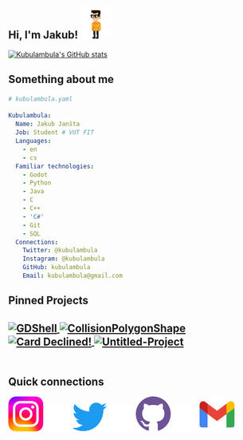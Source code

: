 <!---
  Why are you reading my readme's source code? Are you trying to STEAL IT FROM ME??!!
--->

<!---
  You spin me right 'round, baby, right 'round
  Like a record, baby, right 'round, 'round, 'round
  You spin me right 'round, baby, right 'round
  Like a record, baby, right 'round, 'round, 'round
--->
<h2>Hi, I'm Jakub! <a href="https://www.youtube.com/watch?v=PGNiXGX2nLU"><img src="img/spin.gif" width=64px></a></h2>



<a href="https://github.com/kubulambula">
  <img src="https://github-readme-stats.vercel.app/api?username=Kubulambula&custom_title=Kubulambula's%20Github%20Stats&count_private=true&include_all_commits=true&show_icons=true&border_color=7f7f7f&bg_color=00000000&title_color=56d364&icon_color=7ee787&text_color=7f7f7f" alt="Kubulambula's GitHub stats" />
</a>



<h2>Something about me</h2>


```yaml
# kubulambula.yaml

Kubulambula: 
  Name: Jakub Janšta
  Job: Student # VUT FIT
  Languages:
    - en
    - cs
  Familiar technologies:
    - Godot
    - Python
    - Java
    - C
    - C++
    - 'C#'
    - Git
    - SQL
  Connections:
    Twitter: @kubulambula
    Instagram: @kubulambula
    GitHub: kubulambula
    Email: kubulambula@gmail.com 
```



<h2>Pinned Projects<h2>

<a href="https://github.com/Kubulambula/Godot-GDShell">
  <img align="center" src="https://github-readme-stats.vercel.app/api/pin/?username=kubulambula&repo=godot-gdshell&border_color=7f7f7f&bg_color=00000000&title_color=56d364&icon_color=7ee787&text_color=7f7f7f" alt="GDShell" />
</a>
<a href="https://github.com/Kubulambula/Godot-CollisionPolygonShape">
  <img align="center" src="https://github-readme-stats.vercel.app/api/pin/?username=kubulambula&repo=godot-collisionpolygonshape&border_color=7f7f7f&bg_color=00000000&title_color=56d364&icon_color=7ee787&text_color=7f7f7f" alt="CollisionPolygonShape" />
</a>
<a href="https://github.com/Kubulambula/Untitled-Project">
  <img align="center" src="https://github-readme-stats.vercel.app/api/pin/?username=kubulambula&repo=Card-Declined-gmtk2023&border_color=7f7f7f&bg_color=00000000&title_color=56d364&icon_color=7ee787&text_color=7f7f7f" alt="Card Declined!" />
</a>
<a href="https://github.com/Kubulambula/Untitled-Project">
  <img align="center" src="https://github-readme-stats.vercel.app/api/pin/?username=kubulambula&repo=untitled-project&border_color=7f7f7f&bg_color=00000000&title_color=56d364&icon_color=7ee787&text_color=7f7f7f" alt="Untitled-Project" />
</a>
<br><br>


<h2>Quick connections</h2>

<!---
  The spacing is super dumb, but I could not figure it out any other way
--->
<a href="https://www.instagram.com/kubulambula"><img src="img/instagram.svg" title="@kubulambula" width=70px /></a>
<img src="img/emptyness.png" width=50px />
<a href="https://www.twitter.com/kubulambula"><img src="img/twitter.svg" title="@kubulambula" width=70px /></a>
<img src="img/emptyness.png" width=50px />
<a href="https://www.github.com/kubulambula"><img src="img/github.svg" title="kubulambula" width=70px /></a>
<img src="img/emptyness.png" width=50px />
<a href="mailto:kubulambula%40gmail.com"><img src="img/gmail.svg" title="kubulambula@gmail.com" width=70px /></a>
<br>
